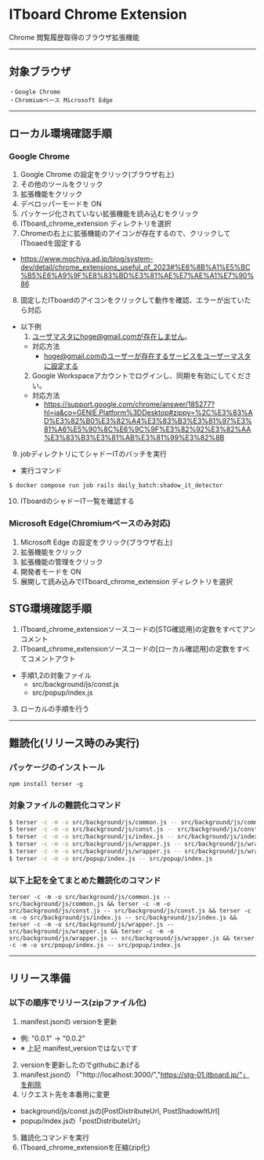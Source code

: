 # ITboard Chrome Extension
Chrome 閲覧履歴取得のブラウザ拡張機能

---
## 対象ブラウザ
```
・Google Chrome
・Chromiumベース Microsoft Edge
```
---

## ローカル環境確認手順
### Google Chrome
1. Google Chrome の設定をクリック(ブラウザ右上)
2. その他のツールをクリック
3. 拡張機能をクリック
4. デベロッパーモードを ON
5. パッケージ化されていない拡張機能を読み込むをクリック
6. ITboard_chrome_extension ディレクトリを選択
7. Chromeの右上に拡張機能のアイコンが存在するので、クリックしてITboaedを固定する
  * https://www.mochiya.ad.jp/blog/system-dev/detail/chrome_extensions_useful_of_2023#%E6%8B%A1%E5%BC%B5%E6%A9%9F%E8%83%BD%E3%81%AE%E7%AE%A1%E7%90%86
8. 固定したITboardのアイコンをクリックして動作を確認、エラーが出ていたら対応
  * 以下例
    1. ユーザマスタにhoge@gmail.comが存在しません。
    * 対応方法
      * hoge@gmail.comのユーザーが存在するサービスをユーザーマスタに設定する
    2. Google Workspaceアカウントでログインし、同期を有効にしてください。
    * 対応方法
      * https://support.google.com/chrome/answer/185277?hl=ja&co=GENIE.Platform%3DDesktop#zippy=%2C%E3%83%AD%E3%82%B0%E3%82%A4%E3%83%B3%E3%81%97%E3%81%A6%E5%90%8C%E6%9C%9F%E3%82%92%E3%82%AA%E3%83%B3%E3%81%AB%E3%81%99%E3%82%8B
9. jobディレクトリにてシャドーITのバッチを実行
  * 実行コマンド
```
$ docker compose run job rails daily_batch:shadow_it_detector
```
10. ITboardのシャドーIT一覧を確認する

### Microsoft Edge(Chromiumベースのみ対応)
1. Microsoft Edge の設定をクリック(ブラウザ右上)
2. 拡張機能をクリック
3. 拡張機能の管理をクリック
4. 開発者モードを ON
5. 展開して読み込みでITboard_chrome_extension ディレクトリを選択

## STG環境確認手順
1. ITboard_chrome_extensionソースコードの[STG確認用]の定数をすべてアンコメント
2. ITboard_chrome_extensionソースコードの[ローカル確認用]の定数をすべてコメントアウト
  * 手順1,2の対象ファイル
    * src/background/js/const.js
    * src/popup/index.js
3. ローカルの手順を行う
---
## 難読化(リリース時のみ実行)
### パッケージのインストール
```
npm install terser -g
```

### 対象ファイルの難読化コマンド
```bash
$ terser -c -m -o src/background/js/common.js -- src/background/js/common.js
$ terser -c -m -o src/background/js/const.js -- src/background/js/const.js
$ terser -c -m -o src/background/js/index.js -- src/background/js/index.js
$ terser -c -m -o src/background/js/wrapper.js -- src/background/js/wrapper.js
$ terser -c -m -o src/background/js/wrapper.js -- src/background/js/wrapper.js
$ terser -c -m -o src/popup/index.js -- src/popup/index.js
```

### 以下上記を全てまとめた難読化のコマンド
```
terser -c -m -o src/background/js/common.js -- src/background/js/common.js && terser -c -m -o src/background/js/const.js -- src/background/js/const.js && terser -c -m -o src/background/js/index.js -- src/background/js/index.js && terser -c -m -o src/background/js/wrapper.js -- src/background/js/wrapper.js && terser -c -m -o src/background/js/wrapper.js -- src/background/js/wrapper.js && terser -c -m -o src/popup/index.js -- src/popup/index.js
```

---
## リリース準備

### 以下の順序でリリース(zipファイル化)
1. manifest.jsonの versionを更新
  * 例: "0.0.1" → "0.0.2"
  * ※ 上記 manifest_versionではないです
2. versionを更新したのでgithubにあげる
3. manifest.jsonの 「"http://localhost:3000/","https://stg-01.itboard.jp/"」を削除
4. リクエスト先を本番用に変更
  * background/js/const.jsの[PostDistributeUrl, PostShadowItUrl]
  * popup/index.jsの「postDistributeUrl」
5. 難読化コマンドを実行
6. ITboard_chrome_extensionを圧縮(zip化)